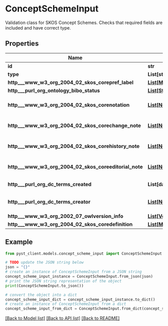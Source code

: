 # ConceptSchemeInput

Validation class for SKOS Concept Schemes.  Checks that required fields are included and have correct type.

## Properties

Name | Type | Description | Notes
------------ | ------------- | ------------- | -------------
**id** | **str** | https://www.w3.org/TR/json-ld/#node-identifiers | 
**type** | **List[str]** | https://www.w3.org/TR/json-ld/#specifying-the-type | 
**http___www_w3_org_2004_02_skos_corepref_label** | [**List[MultilingualString]**](MultilingualString.md) | https://www.w3.org/TR/skos-primer/#secpref | 
**http___purl_org_ontology_bibo_status** | [**List[Status]**](Status.md) | https://github.com/dcmi/bibo/blob/main/rdf/bibo.ttl#L391 | 
**http___www_w3_org_2004_02_skos_corenotation** | [**List[Notation]**](Notation.md) | https://www.w3.org/TR/skos-primer/#secnotations | [optional] [default to []]
**http___www_w3_org_2004_02_skos_corechange_note** | [**List[NonLiteralNote]**](NonLiteralNote.md) |  | [optional] [default to []]
**http___www_w3_org_2004_02_skos_corehistory_note** | [**List[NonLiteralNote]**](NonLiteralNote.md) |  | [optional] [default to []]
**http___www_w3_org_2004_02_skos_coreeditorial_note** | [**List[NonLiteralNote]**](NonLiteralNote.md) |  | [optional] [default to []]
**http___purl_org_dc_terms_created** | **List[datetime]** | https://www.dublincore.org/specifications/dublin-core/dcmi-terms/#http://purl.org/dc/terms/created | 
**http___purl_org_dc_terms_creator** | [**List[Node]**](Node.md) | https://www.dublincore.org/specifications/dublin-core/dcmi-terms/#http://purl.org/dc/elements/1.1/creator | 
**http___www_w3_org_2002_07_owlversion_info** | [**List[VersionString]**](VersionString.md) | https://www.w3.org/TR/owl-ref/#versionInfo-def | 
**http___www_w3_org_2004_02_skos_coredefinition** | [**List[MultilingualString]**](MultilingualString.md) | https://www.w3.org/TR/skos-primer/#secdocumentation | 

## Example

```python
from pyst_client.models.concept_scheme_input import ConceptSchemeInput

# TODO update the JSON string below
json = "{}"
# create an instance of ConceptSchemeInput from a JSON string
concept_scheme_input_instance = ConceptSchemeInput.from_json(json)
# print the JSON string representation of the object
print(ConceptSchemeInput.to_json())

# convert the object into a dict
concept_scheme_input_dict = concept_scheme_input_instance.to_dict()
# create an instance of ConceptSchemeInput from a dict
concept_scheme_input_from_dict = ConceptSchemeInput.from_dict(concept_scheme_input_dict)
```
[[Back to Model list]](../README.md#documentation-for-models) [[Back to API list]](../README.md#documentation-for-api-endpoints) [[Back to README]](../README.md)


